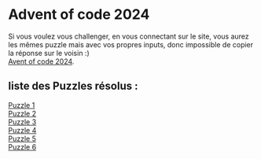 

# Advent of code 2024

Si vous voulez vous challenger, en vous connectant sur le site, vous aurez les mêmes puzzle mais avec vos propres inputs, donc impossible de copier la réponse sur le voisin :) 
<br>
[Avent of code 2024](https://adventofcode.com/2024).

## liste des Puzzles résolus : 
[Puzzle 1](https://github.com/renoriwal/puzzles/tree/main/adventofcode_2024/puzzle_1) <br>
[Puzzle 2](https://github.com/renoriwal/puzzles/tree/main/adventofcode_2024/puzzle_2) <br>
[Puzzle 3](https://github.com/renoriwal/puzzles/tree/main/adventofcode_2024/puzzle_3) <br>
[Puzzle 4](https://github.com/renoriwal/puzzles/tree/main/adventofcode_2024/puzzle_4) <br>
[Puzzle 5](https://github.com/renoriwal/puzzles/tree/main/adventofcode_2024/puzzle_5) <br>
[Puzzle 6](https://github.com/renoriwal/puzzles/tree/main/adventofcode_2024/puzzle_6) <br>




